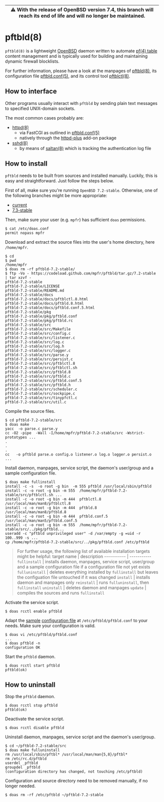 | :warning: With the release of OpenBSD version 7.4, this branch will reach its end of life and will no longer be maintained.
| --- |

# pftbld(8)

`pftbld(8)` is a lightweight [OpenBSD](https://www.openbsd.org) daemon written to automate [pf(4) table](http://man.openbsd.org/pf.conf#TABLES) content management and is typically used for building and maintaining dynamic firewall blocklists.

For further information, please have a look at the manpages of [pftbld(8)](https://mpfr.net/man/pftbld/7.2-stable/pftbld.8.html), its configuration file [pftbld.conf(5)](https://mpfr.net/man/pftbld/7.2-stable/pftbld.conf.5.html), and its control tool [pftblctl(8)](https://mpfr.net/man/pftbld/7.2-stable/pftblctl.8.html).

## How to interface

Other programs usually interact with `pftbld` by sending plain text messages to specified UNIX-domain sockets.

The most common cases probably are:
* [httpd(8)](http://man.openbsd.org/httpd)
	* via FastCGI as outlined in [pftbld.conf(5)](https://mpfr.net/man/pftbld/7.2-stable/pftbld.conf.5.html#EXAMPLES)
	* natively through the [httpd-plus](https://github.com/mpfr/httpd-plus#notify-on-block) add-on package
* [sshd(8)](http://man.openbsd.org/sshd)
	* by means of [saltan(8)](https://github.com/mpfr/saltan) which is tracking the authentication log file

## How to install

`pftbld` needs to be built from sources and installed manually. Luckily, this is easy and straightforward. Just follow the steps below.

First of all, make sure you're running `OpenBSD 7.2-stable`. Otherwise, one of the following branches might be more appropriate:
* [current](https://github.com/mpfr/pftbld)
* [7.3-stable](https://github.com/mpfr/pftbld/tree/7.3-stable)

Then, make sure your user (e.g. `mpfr`) has sufficient `doas` permissions.

```
$ cat /etc/doas.conf
permit nopass mpfr
```

Download and extract the source files into the user's home directory, here `/home/mpfr`.

```
$ cd
$ pwd
/home/mpfr
$ doas rm -rf pftbld-7.2-stable/
$ ftp -Vo - https://codeload.github.com/mpfr/pftbld/tar.gz/7.2-stable | tar xzvf -
pftbld-7.2-stable
pftbld-7.2-stable/LICENSE
pftbld-7.2-stable/README.md
pftbld-7.2-stable/docs
pftbld-7.2-stable/docs/pftblctl.8.html
pftbld-7.2-stable/docs/pftbld.8.html
pftbld-7.2-stable/docs/pftbld.conf.5.html
pftbld-7.2-stable/pkg
pftbld-7.2-stable/pkg/pftbld.conf
pftbld-7.2-stable/pkg/pftbld.rc
pftbld-7.2-stable/src
pftbld-7.2-stable/src/Makefile
pftbld-7.2-stable/src/config.c
pftbld-7.2-stable/src/listener.c
pftbld-7.2-stable/src/log.c
pftbld-7.2-stable/src/log.h
pftbld-7.2-stable/src/logger.c
pftbld-7.2-stable/src/parse.y
pftbld-7.2-stable/src/persist.c
pftbld-7.2-stable/src/pftblctl.8
pftbld-7.2-stable/src/pftblctl.sh
pftbld-7.2-stable/src/pftbld.8
pftbld-7.2-stable/src/pftbld.c
pftbld-7.2-stable/src/pftbld.conf.5
pftbld-7.2-stable/src/pftbld.h
pftbld-7.2-stable/src/scheduler.c
pftbld-7.2-stable/src/sockpipe.c
pftbld-7.2-stable/src/tinypfctl.c
pftbld-7.2-stable/src/util.c
```

Compile the source files.

```
$ cd pftbld-7.2-stable/src
$ doas make
yacc  -o parse.c parse.y
cc -O2 -pipe  -Wall -I/home/mpfr/pftbld-7.2-stable/src -Wstrict-prototypes ...
.
.
.
cc   -o pftbld parse.o config.o listener.o log.o logger.o persist.o ...
```

Install daemon, manpages, service script, the daemon's user/group and a sample configuration file.

```
$ doas make fullinstall
install -c -s  -o root -g bin  -m 555 pftbld /usr/local/sbin/pftbld
install -c -o root -g bin -m 555  /home/mpfr/pftbld-7.2-stable/src/pftblctl.sh ...
install -c -o root -g bin -m 444  pftblctl.8 /usr/local/man/man8/pftblctl.8
install -c -o root -g bin -m 444  pftbld.8 /usr/local/man/man8/pftbld.8
install -c -o root -g bin -m 444  pftbld.conf.5 /usr/local/man/man5/pftbld.conf.5
install -c -o root -g bin -m 555  /home/mpfr/pftbld-7.2-stable/src/../pkg/pftbld...
useradd -c "pftbld unprivileged user" -d /var/empty -g =uid -r 100..999 -s ...
cp /home/mpfr/pftbld-7.2-stable/src/../pkg/pftbld.conf /etc/pftbld
```

> For further usage, the following list of available installation targets might be helpful:
> target name | description
> ----------- | -----------
> `fullinstall` | installs daemon, manpages, service script, user/group and a sample configuration file if a configuration file not yet exists
> `fulluninstall` | deletes everything installed by `fullinstall` but leaves the configuation file untouched if it was changed
> `install` | installs daemon and manpages only
> `reinstall` | runs `fulluninstall`, then `fullinstall`
> `uninstall` | deletes daemon and manpages
> `update` | compiles the sources and runs `fullinstall`

Activate the service script.

```
$ doas rcctl enable pftbld
```

Adapt the [sample](pkg/pftbld.conf) [configuration file](https://mpfr.net/man/pftbld/7.2-stable/pftbld.conf.5.html) at `/etc/pftbld/pftbld.conf` to your needs. Make sure your configuration is valid.

```
$ doas vi /etc/pftbld/pftbld.conf
...
$ doas pftbld -n
configuration OK
```

Start the `pftbld` daemon.

```
$ doas rcctl start pftbld
pftbld(ok)
```

## How to uninstall

Stop the `pftbld` daemon.

```
$ doas rcctl stop pftbld
pftbld(ok)
```

Deactivate the service script.

```
$ doas rcctl disable pftbld
```

Uninstall daemon, manpages, service script and the daemon's user/group.

```
$ cd ~/pftbld-7.2-stable/src
$ doas make fulluninstall
rm /usr/local/sbin/pftbl* /usr/local/man/man{5,8}/pftbl*
rm /etc/rc.d/pftbld
userdel _pftbld
groupdel _pftbld
(configuration directory has changed, not touching /etc/pftbld)
```

Configuration and source directory need to be removed manually, if no longer needed.

```
$ doas rm -rf /etc/pftbld ~/pftbld-7.2-stable
```
